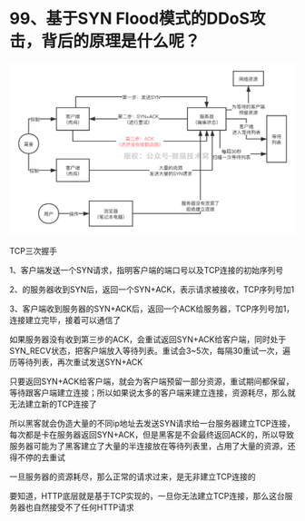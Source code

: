 # 99、基于SYN Flood模式的DDoS攻击，背后的原理是什么呢？

![SYN_Flood模式的DDos攻击原理](images/99/01.png)

TCP三次握手 

1、客户端发送一个SYN请求，指明客户端的端口号以及TCP连接的初始序列号

2、的服务器收到SYN后，返回一个SYN+ACK，表示请求被接收，TCP序列号加1

3、客户端收到服务器的SYN+ACK后，返回一个ACK给服务器，TCP序列号加1，连接建立完毕，接着可以通信了

 

如果服务器没有收到第三步的ACK，会重试返回SYN+ACK给客户端，同时处于SYN_RECV状态，把客户端放入等待列表。重试会3~5次，每隔30重试一次，遍历等待列表，再次重试发送SYN+ACK

 

只要返回SYN+ACK给客户端，就会为客户端预留一部分资源，重试期间都保留，等待跟客户端建立连接；所以如果说太多的客户端来建立连接，资源耗尽，那么就无法建立新的TCP连接了

 

所以黑客就会伪造大量的不同ip地址去发送SYN请求给一台服务器建立TCP连接，每次都是卡在服务器返回SYN+ACK，但是黑客是不会最终返回ACK的，所以导致服务器可能为了黑客建立了大量的半连接放在等待列表里，占用了大量的资源，还得不停的去重试

 

一旦服务器的资源耗尽，那么正常的请求过来，是无非建立TCP连接的

 

要知道，HTTP底层就是基于TCP实现的，一旦你无法建立TCP连接，那么这台服务器也自然接受不了任何HTTP请求
